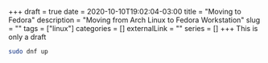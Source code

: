+++ 
draft = true
date = 2020-10-10T19:02:04-03:00
title = "Moving to Fedora"
description = "Moving from Arch Linux to Fedora Workstation"
slug = "" 
tags = ["linux"]
categories = []
externalLink = ""
series = []
+++
This is only a draft

```bash
sudo dnf up
```
